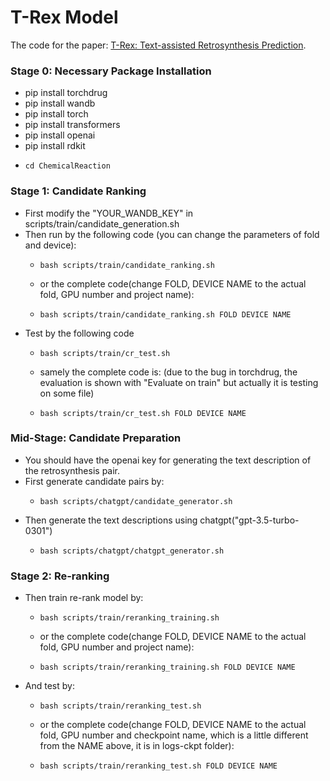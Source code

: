 # T-Rex Model

The code for the paper: [T-Rex: Text-assisted Retrosynthesis Prediction](https://arxiv.org/abs/2401.14637).

### Stage 0: Necessary Package Installation

+ pip install torchdrug
+ pip install wandb
+ pip install torch
+ pip install transformers
+ pip install openai
+ pip install rdkit
+ ```
  cd ChemicalReaction
  ```

### Stage 1: Candidate Ranking

+ First modify the "YOUR_WANDB_KEY" in scripts/train/candidate_generation.sh
+ Then run by the following code (you can change the parameters of fold and device):
  + ```
    bash scripts/train/candidate_ranking.sh
    ```
  + or the complete code(change FOLD, DEVICE NAME to the actual fold, GPU number and project name):
  + ```
    bash scripts/train/candidate_ranking.sh FOLD DEVICE NAME
    ```
+ Test by the following code
  + ```
    bash scripts/train/cr_test.sh
    ```
  + samely the complete code is: (due to the bug in torchdrug, the evaluation is shown with "Evaluate on train" but actually it is testing on some file)
  + ```
    bash scripts/train/cr_test.sh FOLD DEVICE NAME
    ```

### Mid-Stage: Candidate Preparation

+ You should have the openai key for generating the text description of the retrosynthesis pair.
+ First generate candidate pairs by:
  + ```
    bash scripts/chatgpt/candidate_generator.sh
    ```
+ Then generate the text descriptions using chatgpt("gpt-3.5-turbo-0301")
  + ```
    bash scripts/chatgpt/chatgpt_generator.sh
    ```

### Stage 2: Re-ranking

+ Then train re-rank model by:
  + ```
    bash scripts/train/reranking_training.sh
    ```
  + or the complete code(change FOLD, DEVICE NAME to the actual fold, GPU number and project name):
  + ```
    bash scripts/train/reranking_training.sh FOLD DEVICE NAME
    ```
+ And test by:
  + ```
    bash scripts/train/reranking_test.sh
    ```
  + or the complete code(change FOLD, DEVICE NAME to the actual fold, GPU number and checkpoint name, which is a little different from the NAME above, it is in logs-ckpt folder):
  + ```
    bash scripts/train/reranking_test.sh FOLD DEVICE NAME
    ```
